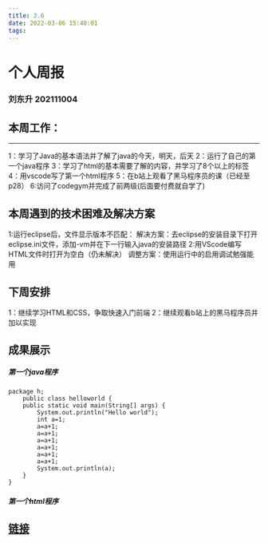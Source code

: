 ```yaml
---
title: 3.6
date: 2022-03-06 15:40:01
tags:
---
```

# 个人周报
### 刘东升 202111004
## 本周工作：
---
   1：学习了Java的基本语法并了解了java的今天，明天，后天
   2：运行了自己的第一个java程序
   3：学习了html的基本需要了解的内容，并学习了8个以上的标签
   4：用vscode写了第一个html程序
   5：在b站上观看了黑马程序员的课（已经至p28）
   6:访问了codegym并完成了前两级(后面要付费就自学了)
##  本周遇到的技术困难及解决方案
   1:运行eclipse后，文件显示版本不匹配：
           解决方案：去eclipse的安装目录下打开eclipse.ini文件，添加-vm并在下一行输入java的安装路径
   2:用VScode编写HTML文件时打开为空白（仍未解决）
           调整方案：使用运行中的启用调试勉强能用
## 下周安排
   1：继续学习HTML和CSS，争取快速入门前端
   2：继续观看b站上的黑马程序员并加以实现
## 成果展示
##### 第一个java程序
	package h;
		public class helloworld {
		public static void main(String[] args) {
			System.out.println("Hello world");
			int a=1;
			a=a+1;
			a=a+1;
			a=a+1;
			a=a+1;
			a=a+1;
			a=a+1;
			System.out.println(a);
		}
	}

##### 第一个html程序
[链接](https://lds030204.gitee.io/2022/03/06/%E7%AC%AC%E4%BA%8C%E5%91%A8/%E6%96%B0%E9%97%BB%E7%AE%80%E6%8A%A5/)</a>
---
